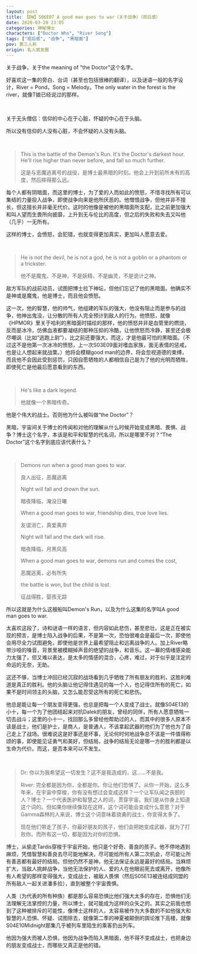 ```yaml
---
layout: post
title: 【DW】S06E07 A good man goes to war（关于战争）（观后感）
date: 2020-03-28 23:05
categories: 神秘博士
characters: ["Doctor Who", "River Song"]
tags: ["观后感", "战争", "黑暗面"]
pov: 第三人称
origin: 名人朋友圈
---
```


关于战争，关于the meaning of "the Doctor"这个名字。

好喜欢这一集的旁白、台词（甚至也包括很棒的翻译），以及谜语一般的名字设计，River = Pond，Song = Melody。The only water in the forest is the river，就像T娘已经说过的那样。

<br>

关于无头僧侣：信仰的中心在于心脏，怀疑的中心在于头脑。

所以没有信仰的人没有心脏，不会怀疑的人没有头脑。

<br>

> This is the battle of the Demon's Run. It's the Doctor's darkest hour. He'll rise higher than never before, and fall so much further.
>
> 这是与恶魔逃离号的战役，是博士最黑暗的时刻。他会上升到前所未有的高度，然后摔得那么远。

每个人都有阴暗面，而这里的博士，为了爱的人而如此的愤怒，不惜寻找所有可以集结的力量投入战争，即使战争向来是他所厌恶的。他憎恨战争，但他并非不擅长，但这擅长并非毫无代价。这时的他像是被他的黑暗面所支配，比之前更加强大和叫人望而生畏所向披靡，上升到无与伦比的高度，但之后的失败和失去又叫他（几乎）一无所有。

这样的博士，会愤怒，会犯错，也就变得更加真实，更加叫人愿意去爱。

<br>

> He is not the devil, he is not a god, he is not a goblin or a phantom or a trickster.
>
> 他不是魔鬼，不是神，不是妖精，不是幽灵，不是诡计之神。

敌方军队的战前动员，试图把博士拉下神坛，但他们忘记了他的黑暗面。他确实不是神或是魔鬼，他是博士，而且他会愤怒。

这一次，他的智慧，他的帅气，他组建的军队的强大，他没有阻止而是参与的战争，他神出鬼没，让分散的所有人完全预计到敌人的行为。他愤怒，就像《HPMOR》里关于哈利的黑暗面时描绘的那样，他的愤怒并非是血管里的燃烧，反而是冰冷，仿佛血液都要凝结的那种压抑的冷酷，让他愤怒而冷静，甚至还会极尽嘲讽（比如“逃跑上尉”），比之前还要强大，而这，才是他最可怕的黑暗面。（不过这不是他第一次冰冷的愤怒，上一次S03E09面对嗜血家族，面无表情的惩戒，也是让人想起来就战栗。）他将会模糊good man的边界，将会忽视道德的束缚，而且他不会因此受到惩罚，只因自愿牺牲的人都相信自己是为了他的光明而牺牲，即使死亡是他最后愿意看到的东西。

<br>

> He's like a dark legend.
>
> 他就像一个黑暗传奇。

他是个伟大的战士。否则他为什么被叫做“the Doctor”？

黑暗，宇宙间关于博士的传闻和对他的理解从什么时候开始变成黑暗、畏惧、战争？博士这个名字，本该是和平和智慧的代名词，所以是哪里不对？“The Doctor”这个名字到底应该代表什么？

<br>

> Demons run when a good man goes to war.
>
> 良人出征，恶魔逃离
>
> Night will fall and drown the sun.
>
> 暗夜降临，淹没日曦
>
> When a good man goes to war, friendship dies, true love lies.
>
> 友谊消亡，真爱离弃
>
> Night will fall and the dark will rise.
>
> 暗夜降临，月黑风高
>
> When a good man goes to war, demons run and comes the cost,
>
> 恶魔逃离，必有所失
>
> the battle is won, but the child is lost.
>
> 征战得胜，婴孩无踪

所以这就是为什么这艘船叫Demon's Run，以及为什么这集的名字叫A good man goes to war.

太喜欢这段了，诗和谜语一样的语言，但内容如此悲伤，甚至悲壮。这是正在被实现的预言，是博士陷入战争的后果，不是第一次，恐怕很难会是最后一次，即使他会用尽全力试图避免，即使他是世界上最希望阻止和远离战争的人。加上River略带沙哑的嗓音，背景里被模糊掉声音的绝望的战争，和音乐。这一幕的情绪感染能力太强了，但又难以表达，是太多的情感的混合，心疼，难过，对于似乎是注定的命运的无奈，无助。

这还不够，当博士冲回已经沉寂的战场看到几乎牺牲了所有朋友的胜利，这胜利难道是真正的胜利。他的头脑让他记得住遇见的每一个人，也记得住所有的死亡，如果不是时间领主的头脑，又怎么能忍受这所有的死亡和悲伤。

他总是能让每一个朋友变得更强，也总是把每一个人变成了战士。就像S04E13的小十，每一个为了他团结起来对抗Dalek的朋友，曾经的同伴，所有人愿意牺牲一切去战斗；这里的小十一，找回那么多曾经他帮助过的人，而其中的很多人原本不该是战士，他们是护士，是商人，是普通人，不该拿起武器的他们为了他也为了自己走上了战场。很难说这是好事还是坏事，无论何时何地战争总不该是一件值得称颂的事，即使能见证勇气和美好，但结局，战争的结局无论是哪一方的胜利都是以生命为代价。而这，是否本来可以不发生。

<br>

> Dr: 你以为我希望这一切发生？这不是我造成的，这……不是我。
>
> River: 完全都是因为你，全都是你。你让他们恐惧了。从你一开始，这么多年来，在宇宙中穿梭，你有没有想过会变成这样？一个让军队闻之丧胆的人？博士？一个代表医护和智慧之人的词，贯穿宇宙。我们是从你身上知道这个词的。但如果你继续像现在这样，这个词可能会变成什么意思？对于Gamma森林的人来说，博士这个词意味着骁勇的战士，你变得太多了。
>
> 现在他们带走了孩子，你最好朋友的孩子，他们会把她变成武器，就为了打败你。而所有这一切，都是因为对你的恐惧。

博士，从偷走Tardis穿梭于宇宙开始，他只是个好奇、善良的孩子。他不停地遇到麻烦，凭借智慧和善良去尽可能地解决，尽可能给所有人第二次机会，尽可能让所有善恶都有最好的结局。但他仍然不是神，他无法保证永远是最好的结局。当麻烦扩大，当敌人挑衅战争，当他无法保护的人、爱的人在他眼前死去或离开，他像所有人希望的那样变得强大，变成战士，被敌人畏惧（然后S05E13被连结成同盟的所有敌人一起关进潘多拉），直到被整个宇宙畏惧。

人类（为代表的所有种族）都是那么容易恐惧比他们强大太多的存在，恐惧他们无法理解无法掌控的力量，所以博士，就可能成为这样的众矢之的。其实之前我也想到了这种被排斥的可能性，像博士这样的人，太容易被作为大多数的不如他强大和智慧的人恐惧、怀疑、试图除去，就像第二季的神夏被颠倒的舆论推下高楼，就像S04E10Midnight那集几乎被列车里陌生的乘客扔出列车。

他因为强大而被人恐惧，他因为战争而陷入黑暗面，他不得不变成战士，也把身边的朋友变成战士，而哪些又真正是他的错。
